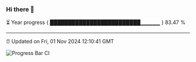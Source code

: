 ### Hi there 👋

⏳ Year progress { █████████████████████████▁▁▁▁▁ } 83.47 %

---

⏰ Updated on Fri, 01 Nov 2024 12:10:41 GMT

![Progress Bar CI](https://github.com/liununu/liununu/workflows/Progress%20Bar%20CI/badge.svg)
